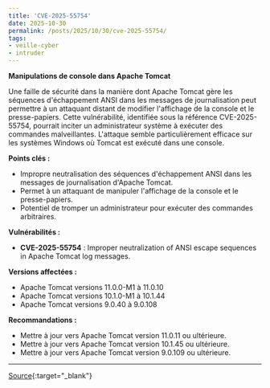```yaml
---
title: 'CVE-2025-55754'
date: 2025-10-30
permalink: /posts/2025/10/30/cve-2025-55754/
tags:
- veille-cyber
- intruder
---
```

**Manipulations de console dans Apache Tomcat**

Une faille de sécurité dans la manière dont Apache Tomcat gère les séquences d'échappement ANSI dans les messages de journalisation peut permettre à un attaquant distant de modifier l'affichage de la console et le presse-papiers. Cette vulnérabilité, identifiée sous la référence CVE-2025-55754, pourrait inciter un administrateur système à exécuter des commandes malveillantes. L'attaque semble particulièrement efficace sur les systèmes Windows où Tomcat est exécuté dans une console.

**Points clés :**

*   Impropre neutralisation des séquences d'échappement ANSI dans les messages de journalisation d'Apache Tomcat.
*   Permet à un attaquant de manipuler l'affichage de la console et le presse-papiers.
*   Potentiel de tromper un administrateur pour exécuter des commandes arbitraires.

**Vulnérabilités :**

*   **CVE-2025-55754** : Improper neutralization of ANSI escape sequences in Apache Tomcat log messages.

**Versions affectées :**

*   Apache Tomcat versions 11.0.0-M1 à 11.0.10
*   Apache Tomcat versions 10.1.0-M1 à 10.1.44
*   Apache Tomcat versions 9.0.40 à 9.0.108

**Recommandations :**

*   Mettre à jour vers Apache Tomcat version 11.0.11 ou ultérieure.
*   Mettre à jour vers Apache Tomcat version 10.1.45 ou ultérieure.
*   Mettre à jour vers Apache Tomcat version 9.0.109 ou ultérieure.

---
[Source](https://cvemon.intruder.io/cves/CVE-2025-55754){:target="_blank"}
